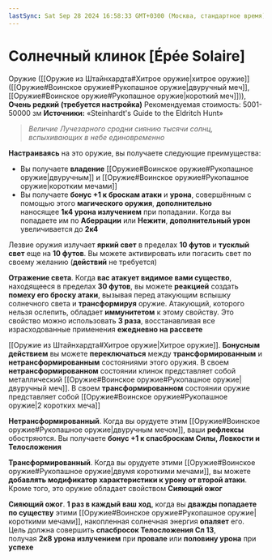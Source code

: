 ```yaml
---
lastSync: Sat Sep 28 2024 16:58:33 GMT+0300 (Москва, стандартное время)
---
```

# Солнечный клинок [Épée Solaire]

Оружие ([[Оружие из Штайнхардта#Хитрое оружие|хитрое оружие]] ([[Оружие#Воинское оружие#Рукопашное оружие|двуручный меч]], [[Оружие#Воинское оружие#Рукопашное оружие|короткий меч]])), **Очень редкий (требуется настройка)**
Рекомендуемая стоимость: 5001-50000 зм
**Источники:** «Steinhardt's Guide to the Eldritch Hunt»

> *Величие Лучезарного сродни сиянию тысячи солнц, вспыхивающих в небе единовременно*

**Настраиваясь** на это оружие, вы получаете следующие преимущества:

- Вы получаете **владение** [[Оружие#Воинское оружие#Рукопашное оружие|двуручным]] и [[Оружие#Воинское оружие#Рукопашное оружие|коротким мечами]]
- Вы получаете **бонус +1 к броскам атаки** и **урона**, совершённым с помощью этого **магического оружия**, **дополнительно** наносящее **1к4 урона излучением** при попадании. Когда вы попадаете им по **Аберрации** или **Нежити**, **дополнительный урон** увеличивается до **2к4**

Лезвие оружия излучает **яркий свет** в пределах **10 футов** и **тусклый свет** еще на **10 футов**. Вы можете активировать или погасить свет по своему желанию (**действий** не требуется)

**Отражение света**. Когда **вас атакует видимое вами существо**, находящееся в пределах **30 футов**, вы можете **реакцией** создать **помеху его броску атаки**, вызывая перед атакующим вспышку солнечного света и **трансформируя** оружие. Атакующий, которого нельзя ослепить, обладает **иммунитетом** к этому свойству. Это свойство можно использовать **3 раза**, восстанавливая все израсходованные применения **ежедневно на рассвете**

[[Оружие из Штайнхардта#Хитрое оружие|Хитрое оружие]]. **Бонусным действием** вы можете **переключаться** между **трансформированным** и **нетрансформированным** состояниями этого оружия. В своем **нетрансформированном** состоянии клинок представляет собой металлический [[Оружие#Воинское оружие#Рукопашное оружие|двуручный меч]]. В своем **трансформированном** состоянии оружие представляет собой [[Оружие#Воинское оружие#Рукопашное оружие|2 коротких меча]]

**Нетрансформированный**. Когда вы орудуете этим [[Оружие#Воинское оружие#Рукопашное оружие|двуручным мечом]], ваши **рефлексы** обостряются. Вы получаете **бонус +1 к спасброскам Силы, Ловкости и Телосложения**

**Трансформированный**. Когда вы орудуете этими [[Оружие#Воинское оружие#Рукопашное оружие|двумя короткими мечами]], вы можете **добавлять модификатор характеристики к урону от второй атаки**. Кроме того, это оружие обладает свойством **Сияющий ожог**

**Сияющий ожог**. **1 раз в каждый ваш ход**, когда вы **дважды попадаете по существу** этими [[Оружие#Воинское оружие#Рукопашное оружие|короткими мечами]], накопленная солнечная энергия **опаляет** его. Цель должна совершить **спасбросок Телосложения Сл 13**, получая **2к8 урона излучением** при **провале** или **половину урона** при **успехе**